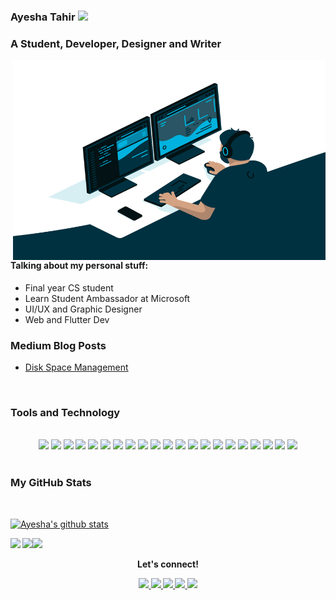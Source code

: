 ### Ayesha Tahir <img src="https://media.giphy.com/media/hvRJCLFzcasrR4ia7z/giphy.gif" width="25px">

### A Student, Developer, Designer and Writer

<img align="right" alt="GIF" src="code.gif" width="500" height="320" />

#### Talking about my personal stuff:

- Final year CS student
- Learn Student Ambassador at Microsoft
- UI/UX and Graphic Designer
- Web and Flutter Dev
<!-- - Women Techmakers Scholar
- Writer at Medium
- [Portfolio](https://ayeshatahirme.github.io/) -->


### Medium Blog Posts
<!-- BLOG-POST-LIST:START -->
- [Disk Space Management](https://ayeshatahirme.medium.com/disk-space-management-175077cd296d)
<!-- BLOG-POST-LIST:END -->

<br>

### Tools and Technology
<br>
<div align="center">

<img src="https://img.shields.io/badge/Flutter-02569B?style=for-the-badge&logo=flutter&logoColor=white" />
<img src="https://img.shields.io/badge/Dart-0175C2?style=for-the-badge&logo=dart&logoColor=white" />
<img src="https://img.shields.io/badge/firebase-ffca28?style=for-the-badge&logo=firebase&logoColor=black" />
<img src="https://img.shields.io/badge/html5-%23E34F26.svg?style=for-the-badge&logo=html5&logoColor=white" />
<img src="https://img.shields.io/badge/css3-%231572B6.svg?style=for-the-badge&logo=css3&logoColor=white" />
<img src="https://img.shields.io/badge/javascript-%23323330.svg?style=for-the-badge&logo=javascript&logoColor=%23F7DF1E" />
<img src="https://img.shields.io/badge/php-%23777BB4.svg?style=for-the-badge&logo=php&logoColor=white" />
<img src="https://img.shields.io/badge/Python-FFD43B?style=for-the-badge&logo=python&logoColor=darkgreen" />
<img src="https://img.shields.io/badge/r-%23276DC3.svg?style=for-the-badge&logo=r&logoColor=white" />
<img src="https://img.shields.io/badge/c++-%2300599C.svg?style=for-the-badge&logo=c%2B%2B&logoColor=white" />
<img src="https://img.shields.io/badge/c%23-%23239120.svg?style=for-the-badge&logo=c-sharp&logoColor=white" />
<img src="https://img.shields.io/badge/.NET-5C2D91?style=for-the-badge&logo=.net&logoColor=white" />
<img src="https://img.shields.io/badge/Git-F05032?style=for-the-badge&logo=git&logoColor=white" />
<img src="https://img.shields.io/badge/github-%23121011.svg?style=for-the-badge&logo=github&logoColor=white" />
<img src="(https://img.shields.io/badge/adobeillustrator-%23FF9A00.svg?style=for-the-badge&logo=adobeillustrator&logoColor=white" />
<img src="https://img.shields.io/badge/adobephotoshop-%2331A8FF.svg?style=for-the-badge&logo=adobephotoshop&logoColor=white" />
<img src="https://img.shields.io/badge/Adobe%20Premiere%20Pro-9999FF.svg?style=for-the-badge&logo=Adobe%20Premiere%20Pro&logoColor=white" />
<img src="https://img.shields.io/badge/Adobe%20Lightroom%20Classic-31A8FF.svg?style=for-the-badge&logo=Adobe%20Lightroom%20Classic&logoColor=white" />
<img src="https://img.shields.io/badge/Adobe%20XD-FF61F6?style=for-the-badge&logo=Adobe%20XD&logoColor=white" />
<img src="https://img.shields.io/badge/Visual%20Studio%20Code-0078d7.svg?style=for-the-badge&logo=visual-studio-code&logoColor=white" />
<img src="https://img.shields.io/badge/Visual%20Studio-5C2D91.svg?style=for-the-badge&logo=visual-studio&logoColor=white" />

</div>

<br>

### My GitHub Stats
<br>

[![Ayesha's github stats](https://github-readme-stats.vercel.app/api?username=ayeshatahirme&theme=gotham)](https://github.com/ayeshatahirme/github-readme-stats)


<b><b>

![](https://visitor-badge.glitch.me/badge?page_id=ayeshatahirme.ayeshatahirme)
<img src="https://badges.pufler.dev/repos/ayeshatahirme"><img src="https://badges.pufler.dev/years/ayeshatahirme">


<div align="center">
  
<p align="center">Let's connect!</p>
<a href="https://www.twitter.com/ayeshatahirme/">
    <img src="https://img.shields.io/badge/Twitter-1DA1F2?style=for-the-badge&logo=twitter&logoColor=white" />
</a>
<a href="https://www.linkedin.com/in/ayeshatahirme/">
    <img src="https://img.shields.io/badge/linkedin-%230077B5.svg?&style=for-the-badge&logo=linkedin&logoColor=white" />
</a>
<a href="https://www.behance.net/ayeshatahirme">
    <img src="https://img.shields.io/badge/Behance-1769ff?style=for-the-badge&logo=behance&logoColor=white" />
</a>
<a href="https://ayeshatahirme.medium.com/">
    <img src="https://img.shields.io/badge/Medium-%23000000.svg?style=for-the-badge&logo=Medium&logoColor=white" />
</a>
<a href="mailto:ayeshatahirme@gmail.com">
  <img src="https://img.shields.io/badge/Gmail-D14836?style=for-the-badge&logo=gmail&logoColor=white" />
</a>
  
</div>

<br>
